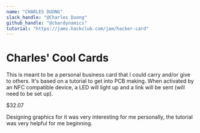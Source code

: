 ```yaml
---
name: "CHARLES DUONG"
slack_handle: "@Charles Duong"
github_handle: "@chardynamics"
tutorial: "https://jams.hackclub.com/jam/hacker-card"
---
```


# Charles' Cool Cards

This is meant to be a personal business card that I could carry and/or give to others. It's based on a tutorial to get into PCB making. When activated by an NFC compatible device, a LED will light up and a link will be sent (will need to be set up). 

$32.07

Designing graphics for it was very interesting for me personally, the tutorial was very helpful for me beginning.

